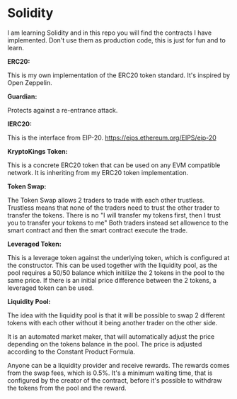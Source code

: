 # Solidity

I am learning Solidity and in this repo you will find the contracts I have implemented. 
Don't use them as production code, this is just for fun and to learn.


<b>ERC20:</b>

This is my own implementation of the ERC20 token standard. 
It's inspired by Open Zeppelin.


<b>Guardian:</b>

Protects against a re-entrance attack.


<b>IERC20:</b>

This is the interface from EIP-20.
https://eips.ethereum.org/EIPS/eip-20


<b>KryptoKings Token:</b>

This is a concrete ERC20 token that can be used on any EVM compatible network. 
It is inheriting from my ERC20 token implementation. 

<b>Token Swap:</b>

The Token Swap allows 2 traders to trade with each other trustless.
Trustless means that none of the traders need to trust the other trader to transfer the tokens.
There is no "I will transfer my tokens first, then I trust you to transfer your tokens to me"
Both traders instead set allowence to the smart contract and then the smart contract execute the trade.


<b>Leveraged Token:</b>

This is a leverage token against the underlying token, which is configured at the constructor.
This can be used together with the liquidity pool, as the pool requires a 50/50 balance which initilize the 2 tokens in the pool to the same price. If there is an initial price difference between the 2 tokens, a leveraged token can be used.

<b>Liquidity Pool:</b>

The idea with the liquidity pool is that it will be possible to swap 2 different tokens with each other without it being another trader on the other side.

It is an automated market maker, that will automatically adjust the price depending on the tokens balance in the pool.
The price is adjusted according to the Constant Product Formula.

Anyone can be a liquidity provider and receive rewards. 
The rewards comes from the swap fees, which is 0.5%.
It's a minimum waiting time, that is configured by the creator of the contract, before it's possible to withdraw the tokens from the pool and the reward.
